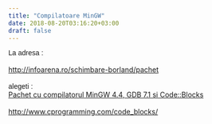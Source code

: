 ```yaml
---
title: "Compilatoare MinGW"
date: 2018-08-20T03:16:20+03:00
draft: false
---
```


<html>
  <body>
    <div class="wiki" id="content_view" style="display: block;">
<span style="font-family: Arial;">La adresa :</span><br />
<br />
<span class="yshortcuts"><a class="wiki_link_ext" href="http://infoarena.ro/schimbare-borland/pachet" rel="nofollow" target="_blank">http://infoarena.ro/schimbare-borland/pachet</a></span><br />
<br />
<span style="font-family: Arial;">alegeti :</span><br />
<a class="wiki_link_ext" href="http://us.mg5.mail.yahoo.com/schimbare-borland/pachet?action=download&amp;file=MCB-Kit.exe&amp;safe_only=false" rel="nofollow" target="_blank">Pachet cu compilatorul MinGW 4.4, GDB 7.1 si Code::Blocks</a><br />
<br />
<a class="wiki_link_ext" href="http://www.cprogramming.com/code_blocks/" rel="nofollow" target="_blank">http://www.cprogramming.com/code_blocks/</a>
    </div>
  </body>
</html>
